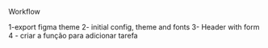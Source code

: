 Workflow

1-export figma theme
2- initial config, theme and fonts
3- Header with form
4 - criar a função para adicionar tarefa
